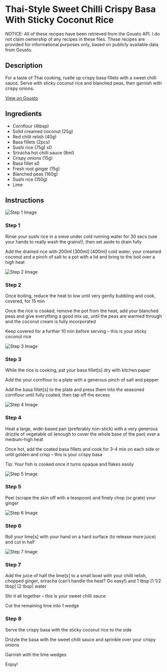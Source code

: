 # Thai-Style Sweet Chilli Crispy Basa With Sticky Coconut Rice

NOTICE: All of these recipes have been retrieved from the Gousto API. I do not claim ownership of any recipes in these files. These recipes are provided for informational purposes only, based on publicly available data from Gousto.

## Description

For a taste of Thai cooking, rustle up crispy basa fillets with a sweet chilli sauce. Serve with sticky coconut rice and blanched peas, then garnish with crispy onions.


[View on Gousto](https://www.gousto.co.uk/recipes/cookbook/thai-sweet-chilli-crispy-basa-with-coconut-sticky-rice)

## Ingredients

- Cornflour (4tbsp)
- Solid creamed coconut (25g)
- Red chilli relish (40g)
- Basa fillets (2pcs)
- Sushi rice (75g) x0
- Sriracha hot chilli sauce (8ml)
- Crispy onions (15g)
- Basa fillet x0
- Fresh root ginger (15g)
- Blanched peas (160g)
- Sushi rice (150g)
- Lime

## Instructions

![Step 1 Image](https://production-media.gousto.co.uk/cms/recipe-step-image/Step-1-1650990982240-x200.jpg)

### Step 1

Rinse your sushi rice in a sieve under cold running water for 30 secs (use your hands to really wash the grains!), then set aside to drain fully

Add the drained rice with 200ml <span class="text-purple">[300ml]</span> <span class="text-danger">[400ml] </span>cold water, your creamed coconut and a pinch of salt to a pot with a lid and bring to the boil over a high heat

![Step 2 Image](https://production-media.gousto.co.uk/cms/recipe-step-image/Step-2-1650991006830-x200.jpg)

### Step 2

Once boiling, reduce the heat to low until very gently bubbling and cook, covered, for 15 min

Once the rice is cooked, remove the pot from the heat, add your blanched peas and give everything a good mix up, until the peas are warmed through and the coconut cream is fully incorporated

Keep covered for a further 10 min before serving – this is your sticky coconut rice

![Step 3 Image](https://production-media.gousto.co.uk/cms/recipe-step-image/Step-3-1650991010370-x200.jpg)

### Step 3

While the rice is cooking, pat your basa fillet[s] dry with kitchen paper

Add the your cornflour to a plate with a generous pinch of salt and pepper

Add the basa fillet[s] to the plate and press them into the seasoned cornflour until fully coated, then tap off the excess

![Step 4 Image](https://production-media.gousto.co.uk/cms/recipe-step-image/Step-4-1650991014217-x200.jpg)

### Step 4

Heat a large, wide-based pan (preferably non-stick) with a very generous drizzle of vegetable oil (enough to cover the whole base of the pan) over a medium-high heat

Once hot, add the coated basa fillets and cook for 3-4 min on each side or until golden and crisp – this is your crispy basa

Tip: Your fish is cooked once it turns opaque and flakes easily

![Step 5 Image](https://production-media.gousto.co.uk/cms/recipe-step-image/Step-5-1650991018221-x200.jpg)

### Step 5

Peel (scrape the skin off with a teaspoon) and finely chop (or grate) your ginger

![Step 6 Image](https://production-media.gousto.co.uk/cms/recipe-step-image/Step-6-1650991022626-x200.jpg)

### Step 6

Roll your lime[s] with your hand on a hard surface (to release more juice) and cut in half

![Step 7 Image](https://production-media.gousto.co.uk/cms/recipe-step-image/Step-7-1650991028177-x200.jpg)

### Step 7

Add the juice of half the lime[s] to a small bowl with your chilli relish, chopped ginger, sriracha (can’t handle the heat? Go easy!) and 1 tbsp <span class="text-purple">[1 1/2 tbsp]</span><span class="text-danger"> [2 tbsp]</span> water

Stir it all together – this is your sweet chilli sauce

Cut the remaining lime into 1 wedge

### Step 8

Serve the crispy basa with the sticky coconut rice to the side

Drizzle the basa with the sweet chilli sauce and sprinkle over your crispy onions

Garnish with the lime wedges

Enjoy!

